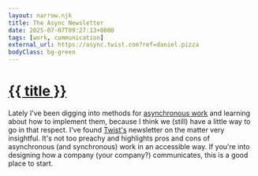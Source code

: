 ```yaml
---
layout: narrow.njk
title: The Async Newsletter
date: 2025-07-07T09:27:13+0000
tags: [work, communication]
external_url: https://async.twist.com?ref=daniel.pizza
bodyClass: bg-green
---
```


<h1><a href="{{ external_url }}">{{ title }}</a></h1>

Lately I've been digging into methods for [asynchronous work](https://almanac.io/magazine/the-async-encyclopedia?ref=daniel.pizza "The async encyclopedia") and learning about how to implement them, because I think we (still) have a little way to go in that respect. I've found [Twist's](https://twist.com?ref=daniel.pizza "Twist") newsletter on the matter very insightful. It's not too preachy and highlights pros and cons of asynchronous (and synchronous) work in an accessible way. If you're into designing how a company (your company?) communicates, this is a good place to start.
